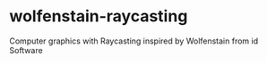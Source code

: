 # wolfenstain-raycasting
Computer graphics with Raycasting inspired by Wolfenstain from id Software

